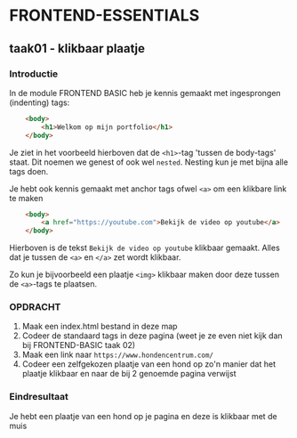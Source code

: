 # FRONTEND-ESSENTIALS

## taak01 - klikbaar plaatje

### Introductie

In de module FRONTEND BASIC heb je kennis gemaakt met ingesprongen (indenting) tags:

```html
    <body>
        <h1>Welkom op mijn portfolio</h1>
    </body>
```

Je ziet in het voorbeeld hierboven dat de `<h1>`-tag 'tussen de body-tags' staat. Dit noemen we genest of ook wel `nested`. Nesting kun je met bijna alle tags doen.

Je hebt ook kennis gemaakt met anchor tags ofwel `<a>` om een klikbare link te maken

```html
    <body>
        <a href="https://youtube.com">Bekijk de video op youtube</a>
    </body>
```

Hierboven is de tekst `Bekijk de video op youtube` klikbaar gemaakt. Alles dat je tussen de `<a>` en `</a>` zet wordt klikbaar.

 Zo kun je bijvoorbeeld een plaatje `<img>` klikbaar maken door deze tussen de `<a>`-tags te plaatsen.

### OPDRACHT

1. Maak een index.html bestand in deze map
2. Codeer de standaard tags in deze pagina (weet je ze even niet kijk dan bij FRONTEND-BASIC taak 02)
3. Maak een link naar `https://www.hondencentrum.com/`
4. Codeer een zelfgekozen plaatje van een hond op zo'n manier dat het plaatje klikbaar en naar de bij 2 genoemde pagina verwijst

### Eindresultaat

Je hebt een plaatje van een hond op je pagina en deze is klikbaar met de muis
